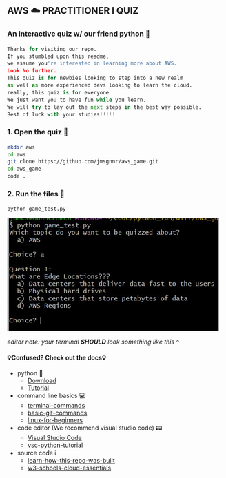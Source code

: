 
## AWS :cloud: PRACTITIONER I QUIZ

### An Interactive quiz w/ our friend python :snake:

```py
Thanks for visiting our repo. 
If you stumbled upon this readme, 
we assume you're interested in learning more about AWS. 
Look No further. 
This quiz is for newbies looking to step into a new realm
as well as more experienced devs looking to learn the cloud.
really, this quiz is for everyone
We just want you to have fun while you learn.
We will try to lay out the next steps in the best way possible. 
Best of luck with your studies!!!!!
```

### 1. Open the quiz :book:

```sh
mkdir aws
cd aws
git clone https://github.com/jmsgnnr/aws_game.git
cd aws_game
code .
```

### 2.  Run the files :runner:

```sh
python game_test.py
```

![Image](image.jpg)

*editor note: your terminal **SHOULD** look something like this ^*

#### :bulb:Confused? Check out the docs:bulb:

- python :snake:
  - [Download](https://www.python.org/downloads/)
  - [Tutorial](https://docs.python.org/3/tutorial/)
- command line basics :computer:
  - [terminal-commands](https://realpython.com/terminal-commands/)
  - [basic-git-commands](https://confluence.atlassian.com/bitbucketserver/basic-git-commands-776639767.html)
  - [linux-for-beginners](https://maker.pro/linux/tutorial/basic-linux-commands-for-beginners)
- code editor (We recommend visual studio code) :pager:
  - [Visual Studio Code](https://code.visualstudio.com/download)
  - [vsc-python-tutorial](https://code.visualstudio.com/docs/python/python-tutorial)
- source code :information_source:
  - [learn-how-this-repo-was-built](https://realpython.com/python-quiz-application/)
  - [w3-schools-cloud-essentials](https://www.w3schools.com/quiztest/quiztest.php?qtest=AWSCE)
